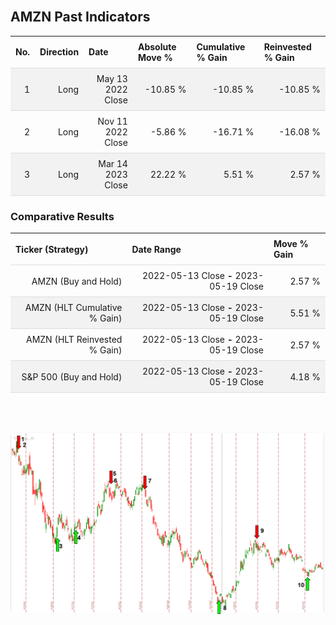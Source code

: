 
<style>
.hits {
            border-collapse: collapse;
            width: 100%;
        }
        .hits th, td {
            padding: 8px;
            border-bottom: 1px solid #ddd;
        }
        
        .hits td {text-align: right;}
        .hits th {text-align: left;}
        
        .hits tr:nth-child(even) {
            background-color: #f2f2f2;
        }
        
        .chartCol {
            width: 50%;
            float: left;
            padding: 20px;
        }  
</style>
    
<br>

## AMZN Past Indicators

<table class="hits">
    <tr>
        <th>No.</th>
        <th>Direction</th>
        <th>Date</th>
        <th>Absolute Move %</th>
        <th>Cumulative % Gain</th>
        <th>Reinvested % Gain</th>
      </tr>
    <tr>
        <td>1</td>
        <td>Long</td>
        <td>May 13 2022 Close</td>
        <td>-10.85 %</td>
        <td>-10.85 %</td>
        <td>-10.85 %</td>
    </tr>
    <tr>
        <td>2</td>
        <td>Long</td>
        <td>Nov 11 2022 Close</td>
        <td>-5.86 %</td>
        <td>-16.71 %</td>
        <td>-16.08 %</td>
    </tr>
    <tr>
        <td>3</td>
        <td>Long</td>
        <td>Mar 14 2023 Close</td>
        <td>22.22 %</td>
        <td>5.51 %</td>
        <td>2.57 %</td>
    </tr>
    
</table>

### Comparative Results

<table class="hits">
    <thead>
        <th>Ticker (Strategy)</th>
        <th>Date Range</th>
        <th>Move % Gain</th>
    </thead>
    <tbody>
        <tr>
            <td>AMZN (Buy and Hold)</td>
            <td>2022-05-13 Close <b>-</b> 2023-05-19 Close</td>
            <td>2.57 %</td>
        </tr>
        <tr>
            <td>AMZN (HLT Cumulative % Gain)</td>
            <td>2022-05-13 Close <b>-</b> 2023-05-19 Close</td>
            <td>5.51 %</td>
        </tr>
        <tr>
            <td>AMZN (HLT Reinvested % Gain)</td>
            <td>2022-05-13 Close <b>-</b> 2023-05-19 Close</td>
            <td>2.57 %</td>
        </tr>
        <tr>
            <td>S&P 500 (Buy and Hold)</td>
            <td>2022-05-13 Close <b>-</b> 2023-05-19 Close</td>
            <td>4.18 %</td>
        </tr>
    </tbody>
</table>
<br>
<br>

![Plot](charts/TSLAstatic.png)
